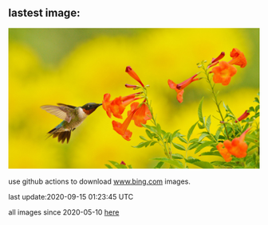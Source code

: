 ## lastest image:
![](images/YellowBells.jpg)

use github actions to download www.bing.com images.

last update:2020-09-15 01:23:45 UTC

all images since 2020-05-10 [here](https://github.com/counter2015/bing-daily-images/tree/master/images) 
